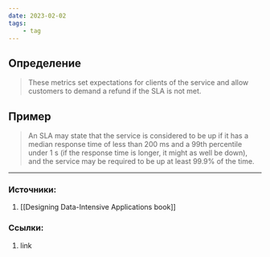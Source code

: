 ```yaml
---
date: 2023-02-02
tags:
    - tag
---
```


## Определение

> These metrics set expectations for clients of the service and allow customers to demand a refund if the SLA is not met.

## Пример

> An SLA may state that the service is considered to be up if it has a median response time of less than 200 ms and a 99th percentile under 1 s (if the response time is longer, it might as well be down), and the service may be required to be up at least 99.9% of the time. 

---

### Источники:
1. [[Designing Data-Intensive Applications book]]

### Ссылки:
1. link
